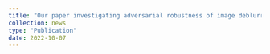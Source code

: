 ```yaml
---
title: "Our paper investigating adversarial robustness of image deblurring networks is accepted at ICIP 2022 [preprint]([https://arxiv.org/abs/2210.02502])"
collection: news
type: "Publication"
date: 2022-10-07
---
```

